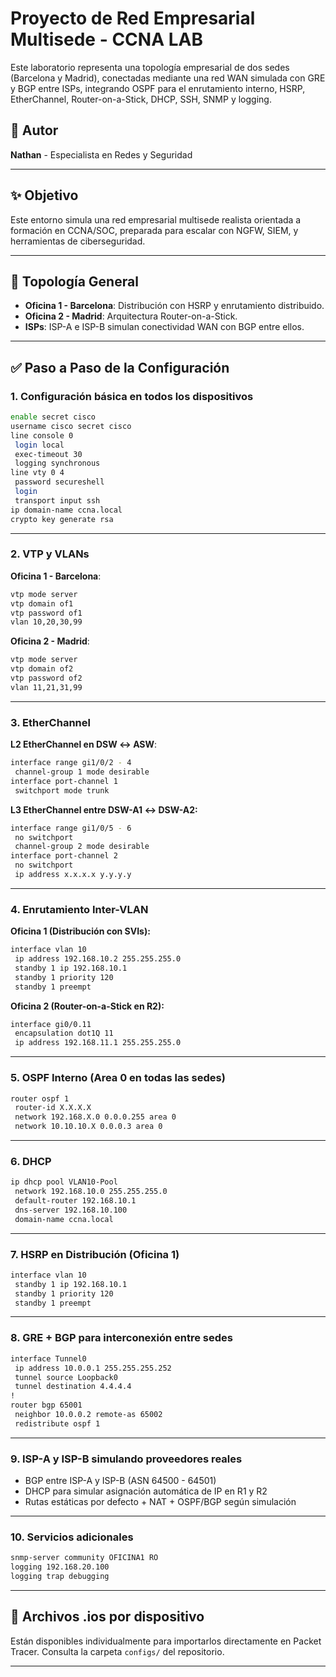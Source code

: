 # Proyecto de Red Empresarial Multisede - CCNA LAB

Este laboratorio representa una topología empresarial de dos sedes (Barcelona y Madrid), conectadas mediante una red WAN simulada con GRE y BGP entre ISPs, integrando OSPF para el enrutamiento interno, HSRP, EtherChannel, Router-on-a-Stick, DHCP, SSH, SNMP y logging.
## 💼 Autor

**Nathan** - Especialista en Redes y Seguridad

---

## ✨ Objetivo

Este entorno simula una red empresarial multisede realista orientada a formación en CCNA/SOC, preparada para escalar con NGFW, SIEM, y herramientas de ciberseguridad.

---

## 🏢 Topología General

- **Oficina 1 - Barcelona**: Distribución con HSRP y enrutamiento distribuido.
- **Oficina 2 - Madrid**: Arquitectura Router-on-a-Stick.
- **ISPs**: ISP-A e ISP-B simulan conectividad WAN con BGP entre ellos.

---

## ✅ Paso a Paso de la Configuración

### 1. Configuración básica en todos los dispositivos

```bash
enable secret cisco
username cisco secret cisco
line console 0
 login local
 exec-timeout 30
 logging synchronous
line vty 0 4
 password secureshell
 login
 transport input ssh
ip domain-name ccna.local
crypto key generate rsa
```

---

### 2. VTP y VLANs

**Oficina 1 - Barcelona**:

```bash
vtp mode server
vtp domain of1
vtp password of1
vlan 10,20,30,99
```

**Oficina 2 - Madrid**:

```bash
vtp mode server
vtp domain of2
vtp password of2
vlan 11,21,31,99
```

---

### 3. EtherChannel

**L2 EtherChannel en DSW ↔ ASW**:

```bash
interface range gi1/0/2 - 4
 channel-group 1 mode desirable
interface port-channel 1
 switchport mode trunk
```

**L3 EtherChannel entre DSW-A1 ↔ DSW-A2:**

```bash
interface range gi1/0/5 - 6
 no switchport
 channel-group 2 mode desirable
interface port-channel 2
 no switchport
 ip address x.x.x.x y.y.y.y
```

---

### 4. Enrutamiento Inter-VLAN

**Oficina 1 (Distribución con SVIs):**

```bash
interface vlan 10
 ip address 192.168.10.2 255.255.255.0
 standby 1 ip 192.168.10.1
 standby 1 priority 120
 standby 1 preempt
```

**Oficina 2 (Router-on-a-Stick en R2):**

```bash
interface gi0/0.11
 encapsulation dot1Q 11
 ip address 192.168.11.1 255.255.255.0
```

---

### 5. OSPF Interno (Area 0 en todas las sedes)

```bash
router ospf 1
 router-id X.X.X.X
 network 192.168.X.0 0.0.0.255 area 0
 network 10.10.10.X 0.0.0.3 area 0
```

---

### 6. DHCP

```bash
ip dhcp pool VLAN10-Pool
 network 192.168.10.0 255.255.255.0
 default-router 192.168.10.1
 dns-server 192.168.10.100
 domain-name ccna.local
```

---

### 7. HSRP en Distribución (Oficina 1)

```bash
interface vlan 10
 standby 1 ip 192.168.10.1
 standby 1 priority 120
 standby 1 preempt
```

---

### 8. GRE + BGP para interconexión entre sedes

```bash
interface Tunnel0
 ip address 10.0.0.1 255.255.255.252
 tunnel source Loopback0
 tunnel destination 4.4.4.4
!
router bgp 65001
 neighbor 10.0.0.2 remote-as 65002
 redistribute ospf 1
```

---

### 9. ISP-A y ISP-B simulando proveedores reales

- BGP entre ISP-A y ISP-B (ASN 64500 - 64501)
- DHCP para simular asignación automática de IP en R1 y R2
- Rutas estáticas por defecto + NAT + OSPF/BGP según simulación

---

### 10. Servicios adicionales

```bash
snmp-server community OFICINA1 RO
logging 192.168.20.100
logging trap debugging
```

---

## 📁 Archivos .ios por dispositivo

Están disponibles individualmente para importarlos directamente en Packet Tracer. Consulta la carpeta `configs/` del repositorio.

---



